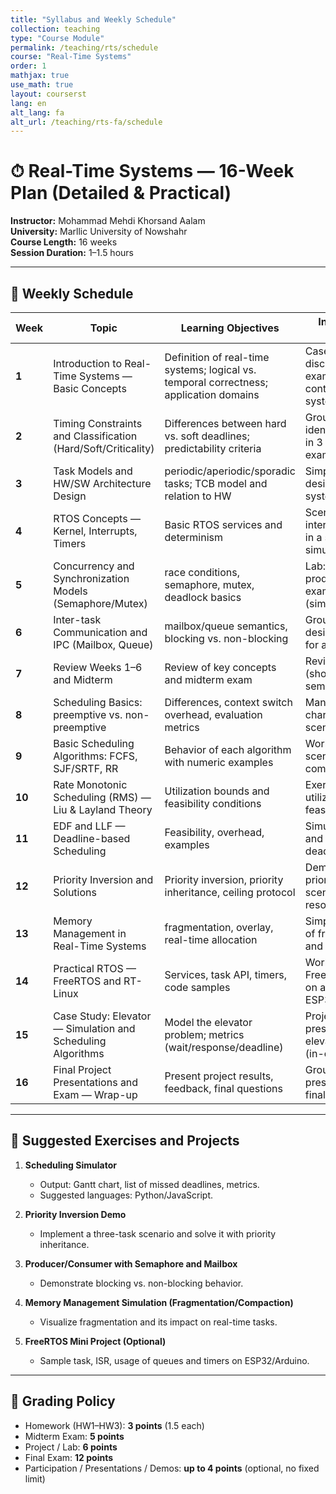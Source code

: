 ```yaml
---
title: "Syllabus and Weekly Schedule"
collection: teaching
type: "Course Module"
permalink: /teaching/rts/schedule
course: "Real-Time Systems"
order: 1
mathjax: true
use_math: true
layout: courserst
lang: en
alt_lang: fa
alt_url: /teaching/rts-fa/schedule
---
```


# ⏱ Real-Time Systems — 16-Week Plan (Detailed & Practical)

**Instructor:** Mohammad Mehdi Khorsand Aalam  
**University:** Marllic University of Nowshahr  
**Course Length:** 16 weeks  
**Session Duration:** 1–1.5 hours  

---

## 📅 Weekly Schedule

| Week | Topic | Learning Objectives | In-class / Lab Activity |
|------|-------|----------------------|--------------------------|
| **1** | Introduction to Real-Time Systems — Basic Concepts | Definition of real-time systems; logical vs. temporal correctness; application domains | Case study discussion: real examples (robot control, medical systems) |
| **2** | Timing Constraints and Classification (Hard/Soft/Criticality) | Differences between hard vs. soft deadlines; predictability criteria | Group work: identify constraints in 3 given examples |
| **3** | Task Models and HW/SW Architecture Design | periodic/aperiodic/sporadic tasks; TCB model and relation to HW | Simple architecture design for a control system |
| **4** | RTOS Concepts — Kernel, Interrupts, Timers | Basic RTOS services and determinism | Scenario: analyze interrupt behavior in a simple simulation |
| **5** | Concurrency and Synchronization Models (Semaphore/Mutex) | race conditions, semaphore, mutex, deadlock basics | Lab: implement producer/consumer example (simulation) |
| **6** | Inter-task Communication and IPC (Mailbox, Queue) | mailbox/queue semantics, blocking vs. non-blocking | Group exercise: design a mailbox for a set of tasks |
| **7** | Review Weeks 1–6 and Midterm | Review of key concepts and midterm exam | Review session (short student seminars) |
| **8** | Scheduling Basics: preemptive vs. non-preemptive | Differences, context switch overhead, evaluation metrics | Manual: draw Gantt charts for several scenarios |
| **9** | Basic Scheduling Algorithms: FCFS, SJF/SRTF, RR | Behavior of each algorithm with numeric examples | Workshop: run scenarios and compare results |
| **10** | Rate Monotonic Scheduling (RMS) — Liu & Layland Theory | Utilization bounds and feasibility conditions | Exercise: calculate utilization and feasibility |
| **11** | EDF and LLF — Deadline-based Scheduling | Feasibility, overhead, examples | Simulation: EDF and analyze missed deadlines |
| **12** | Priority Inversion and Solutions | Priority inversion, priority inheritance, ceiling protocol | Demo: create a priority inversion scenario and resolve it |
| **13** | Memory Management in Real-Time Systems | fragmentation, overlay, real-time allocation | Simple simulation of fragmentation and compaction |
| **14** | Practical RTOS — FreeRTOS and RT-Linux | Services, task API, timers, code samples | Workshop: run FreeRTOS example on a simulator or ESP32 |
| **15** | Case Study: Elevator — Simulation and Scheduling Algorithms | Model the elevator problem; metrics (wait/response/deadline) | Project presentation: elevator simulator (in-class demo) |
| **16** | Final Project Presentations and Exam — Wrap-up | Present project results, feedback, final questions | Group presentations and final exam |

---

## 📝 Suggested Exercises and Projects

1. **Scheduling Simulator**  
   - Output: Gantt chart, list of missed deadlines, metrics.  
   - Suggested languages: Python/JavaScript.  

2. **Priority Inversion Demo**  
   - Implement a three-task scenario and solve it with priority inheritance.  

3. **Producer/Consumer with Semaphore and Mailbox**  
   - Demonstrate blocking vs. non-blocking behavior.  

4. **Memory Management Simulation (Fragmentation/Compaction)**  
   - Visualize fragmentation and its impact on real-time tasks.  

5. **FreeRTOS Mini Project (Optional)**  
   - Sample task, ISR, usage of queues and timers on ESP32/Arduino.  

---

## 🧮 Grading Policy

- Homework (HW1–HW3): **3 points** (1.5 each)  
- Midterm Exam: **5 points**  
- Project / Lab: **6 points**  
- Final Exam: **12 points**  
- Participation / Presentations / Demos: **up to 4 points** (optional, no fixed limit)  
